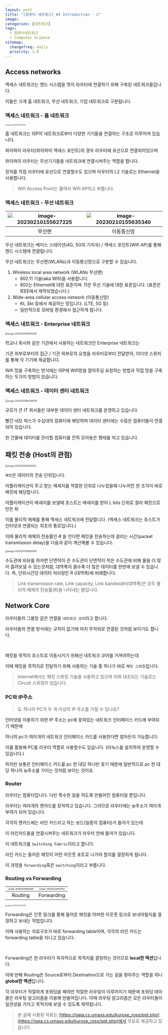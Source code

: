 ```yaml
---
layout: post
title: "[컴퓨터 네트워크] #2 Introduction - 2"
image:
categories: [네트워크]
tags: 
  - 컴퓨터네트워크
  - Computer Science
sitemap:
  changefreq: daily
  priority: 1.0
---
```


## Access networks

액세스 네트워크는 엔드 시스템을 엣지 라우터에 연결하기 위해 구축된 네트워크들입니다.

이들은 크게 홈 네트워크, 무선 네트워크, 기업 네트워크로 구분됩니다.



### 액세스 네트워크 - 홈 네트워크

<img src="https://raw.githubusercontent.com/Neph3779/Blog-Image/forUpload/img/20230210155559.png" alt="image-20230210155558951" style="zoom: 33%;" />

홈 네트워크는 ISP의 네트워크로부터 다양한 기기들을 연결하는 구조로 이루어져 있습니다.

와이파이 라우터(와이파이 액세스 포인트)의 경우 라우터에 유선으로 연결되어있으며

와이파이 라우터는 무선기기들을 네트워크에 연결시켜주는 역할을 합니다.

장치를 직접 라우터에 유선으로 연결할수도 있으며 라우터의 L2 기술로는 Ethernet을 사용합니다.

> Wifi Access Point는 줄여서 Wifi AP라고 부릅니다.



### 액세스 네트워크 - 무선 네트워크

| ![image-20230210155627225](https://raw.githubusercontent.com/Neph3779/Blog-Image/forUpload/img/20230210155627.png) | ![image-20230210155635340](https://raw.githubusercontent.com/Neph3779/Blog-Image/forUpload/img/20230210155635.png) |
| :----------------------------------------------------------: | :----------------------------------------------------------: |
|                            무선랜                            |                          이동통신망                          |

무선 네트워크는 베이스 스테이션(4G, 5G의 기지국) / 액세스 포인트(Wifi AP)를 통해 엔드 시스템에 연결됩니다.

무선 네트워크는 무선랜(WLANs)과 이동통신망으로 구분할 수 있습니다.

1. Wireless local area network (WLANs 무선랜)
   - 802.11 기술(aka Wifi)을 사용합니다.
   - 802는 Ethernet에 대한 표준이며 .11은 무선 기술에 대한 표준입니다. (표준은 IEEE에서 제작되었습니다.)
2. Wide-area cellular access network (이동통신망)
   - Kt, Skt 등에서 제공하는 망입니다. (LTE, 5G 등)
   - 일반적으로 모바일 환경에서 접근하게 됩니다.



### 액세스 네트워크 - Enterprise 네트워크

<img src="https://raw.githubusercontent.com/Neph3779/Blog-Image/forUpload/img/20230210155805.png" alt="image-20230210155805316" style="zoom:50%;" />

학교나 회사와 같은 기관에서 사용하는 네트워크인 Enterprise 네트워크는

기관 외부로부터의 접근 / 기관 외부로의 요청을 라우터로부터 전달받아, 이더넷 스위치를 통해 각 기기에 제공합니다.

Wifi 망을 구축하는 방식에는 ISP에 Wifi망을 깔아주길 요청하는 방법과 직접 망을 구축하는 두가지 방법이 있습니다.



### 액세스 네트워크 - 데이터 센터 네트워크

<img src="https://raw.githubusercontent.com/Neph3779/Blog-Image/forUpload/img/20230210160339.png" alt="image-20230210160339700" style="zoom: 50%;" />

규모가 큰 IT 회사들은 대부분 데이터 센터 네트워크를 운영하고 있습니다.

빨간 네모 박스가 수십대의 컴퓨터에 해당하며 데이터 센터에는 수많은 컴퓨터들이 연결되어 있습니다.

한 건물에 데이터를 관리할 컴퓨터를 잔뜩 모아놓은 형태를 띄고 있습니다.



## 패킷 전송 (Host의 관점)

<img src="https://raw.githubusercontent.com/Neph3779/Blog-Image/forUpload/img/20230210161430.png" alt="image-20230210161430123" style="zoom:50%;" />

`패킷`은 데이터의 전송 단위입니다. 

어플리케이션이 주고 받는 메세지를 적절한 단위로 나누었을때 나누어진 한 조각이 바로 패킷에 해당합니다.

어플리케이션이 메세지를 보낼때 호스트는 메세지를 받아 *L* bits 단위로 잘라 패킷으로 만든 뒤

이를 물리적 매체를 통해 액세스 네트워크에 전달합니다. (액세스 네트워크는 호스트가 인터넷과 연결되는 최초의 통로입니다.)

이때 물리적 매체의 전송률인 *R* 을 안다면 패킷을 전송하는데 걸리는 시간(packet transmission delay)을 다음과 같이 계산해볼 수 있습니다.

<img src="https://raw.githubusercontent.com/Neph3779/Blog-Image/forUpload/img/20230210161628.png" alt="image-20230210161628240" style="zoom:50%;" />

수도관에 비유를 하자면 단면적이 큰 수도관이 단면적이 작은 수도관에 비해 물을 더 많이 흘려보낼 수 있는것처럼, 대역폭이 클수록 더 많은 데이터를 한번에 보낼 수 있습니다. 즉, 단위시간당 데이터 처리량은 R (대역폭)에 비례합니다.

>  Link transmission rate, Link capacity, Link bandwidth(대역폭)은 모두 물리적 매체의 전송률(R)을 나타내는 말입니다.



## Network Core

라우터들의 그물망 같은 연결을 `네트워크 코어`라고 합니다.

라우터들의 연결 방식에는 규칙이 없기에 마치 무작위로 연결된 것처럼 보이기도 합니다.

<br/> 

패킷을 목적지 호스트로 이동시키기 위해선 네트워크 코어를 거쳐야하는데

이때 패킷을 목적지로 전달하기 위해 사용하는 기술 중 하나가 바로 `패킷 스위칭`입니다.

> Internet에서는 패킷 스위칭 기술을 사용하고 있으며 이와 대조되는 기술로는 Circuit 스위칭이 있습니다.



### PC와 IP주소

> Q. 하나의 PC가 두 개 이상의 IP 주소를 가질 수 있나요?

인터넷을 이용하기 위한 IP 주소는 pc에 꽂혀있는 네트워크 인터페이스 카드에 부여되기 때문에

하나의 pc가 여러개의 네트워크 인터페이스 카드를 사용한다면 얼마든지 가능합니다.

이를 활용해 PC를 라우터 역할로 사용할수도 있습니다. (리눅스를 설치하여 운영할 수 있습니다.)

하지만 보통은 인터페이스 카드를 pc 한 대당 하나만 꽂기 때문에 일반적으로 pc 한 대당 하나의 ip주소를 가지는 것처럼 보이는 것이죠.



### Router

라우터는 컴퓨터입니다. 다만 특수한 일을 하도록 만들어진 컴퓨터일 뿐입니다.

라우터는 여러개의 랜카드를 장착하고 있습니다. 그러므로 라우터에는 ip주소가 여러개 부여가 되어 있습니다.

각각의 랜카드에는 라인 카드라고 하는 보드(일종의 컴퓨터)가 들어가 있는데

이 라인카드들을 연결시켜주는 네트워크가 라우터 안에 들어가 있습니다.

이 네트워크를 `Switching Fabric`이라고 합니다.

라인 카드는 들어온 패킷이 어떤 아웃풋 포트로 나가야 할지를 결정하게 됩니다. 

이 과정을 `forwarding`혹은 `switching`이라고 부릅니다.



### Routing vs Forwarding

| <img src="https://raw.githubusercontent.com/Neph3779/Blog-Image/forUpload/img/20230210165901.png" alt="image-20230210165901698" style="zoom:33%;" /> | <img src="https://raw.githubusercontent.com/Neph3779/Blog-Image/forUpload/img/20230210165912.png" alt="image-20230210165912833" style="zoom:33%;" /> |
| :----------------------------------------------------------: | :----------------------------------------------------------: |
|                           Routing                            |                          Forwarding                          |

<img src="https://raw.githubusercontent.com/Neph3779/Blog-Image/forUpload/img/20230210170050.png" alt="image-20230210170050740" style="zoom:33%;" />

Forwarding은 인풋 링크를 통해 들어온 패킷을 어떠한 아웃풋 링크로 보내야될지를 결정하고 보내는 작업입니다.

이때 사용하는 자료구조가 바로 forwarding table이며, 각각의 라인 카드는 forwarding table을 지니고 있습니다.

<br/>

Forwarding은 한 라우터가 독자적으로 목적지를 결정하는 것이므로 **local한 액션**입니다.

이에 반해 Routing은 Source로부터 Destination으로 가는 길을 찾아주는 역할을 하니 **global한 액션**입니다.

각 라우터가 적절하게 포워딩을 해야만 적절한 라우팅이 이루어지기 때문에 포워딩 테이블은 라우팅 알고리즘을 이용해 만들어집니다. 이때 라우팅 알고리즘은 모든 라우터들이 일관성을 가지고 목적지에 보낼 수 있도록 제작됩니다.
> 본 글에 사용된 자료는 [https://gaia.cs.umass.edu/kurose_ross/ppt.php](https://gaia.cs.umass.edu/kurose_ross/ppt.php)에서 무료로 제공하고 있습니다.
